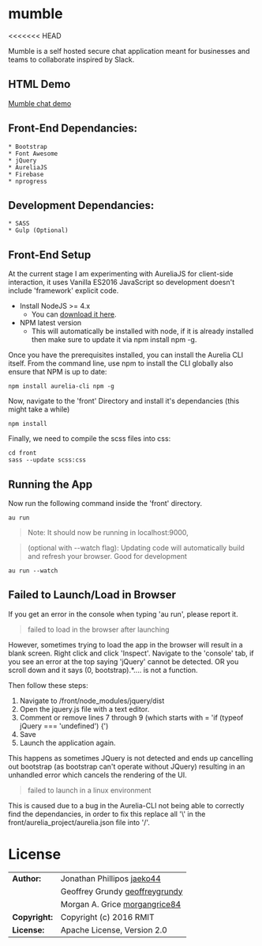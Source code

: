 # mumble
<<<<<<< HEAD

Mumble is a self hosted secure chat application meant for businesses and teams to collaborate inspired by Slack.

## HTML Demo
[Mumble chat demo](http://mumble.philipos.me:9000)

## Front-End Dependancies:
```
* Bootstrap
* Font Awesome
* jQuery
* AureliaJS
* Firebase
* nprogress
```

## Development Dependancies:
```
* SASS
* Gulp (Optional)
```


## Front-End Setup

At the current stage I am experimenting with AureliaJS for client-side interaction, it uses Vanilla ES2016 JavaScript so development doesn't
include 'framework' explicit code. 

* Install NodeJS >= 4.x
    * You can [download it here](https://nodejs.org/en/).
* NPM latest version
    * This will automatically be installed with node, if it is already installed then make sure to update it via npm install npm -g.

Once you have the prerequisites installed, you can install the Aurelia CLI itself. From the command line, use npm to install the CLI globally also ensure that NPM is up to date:

```
npm install aurelia-cli npm -g

```
Now, navigate to the 'front' Directory and install it's dependancies (this might take a while)

```
npm install
```

Finally, we need to compile the scss files into css:
```
cd front
sass --update scss:css
```

## Running the App

Now run the following command inside the 'front' directory.

```
au run 
```

> Note: It should now be running in localhost:9000, 

> (optional with --watch flag): Updating code will automatically build and refresh your browser. Good for development
```
au run --watch
```

## Failed to Launch/Load in Browser

If you get an error in the console when typing 'au run', please report it.

> failed to load in the browser after launching

However, sometimes trying to load the app in the browser will result in a blank screen. Right click and click 'Inspect'.
Navigate to the 'console' tab, if you see an error at the top saying 'jQuery' cannot be detected. OR you scroll down and it says (0, bootstrap).*.... is not a function. 

Then follow these steps: 

1. Navigate to /front/node_modules/jquery/dist
2. Open the jquery.js file with a text editor.
3. Comment or remove lines 7 through 9 (which starts with = 'if (typeof jQuery === 'undefined') {')
4. Save
5. Launch the application again.

This happens as sometimes JQuery is not detected and ends up cancelling out bootstrap (as bootstrap can't operate without JQuery) resulting in an unhandled error which 
cancels the rendering of the UI.

> failed to launch in a linux environment

This is caused due to a bug in the Aurelia-CLI not being able to correctly find the dependancies, in order to fix this replace all '\\' in the front/aurelia_project/aurelia.json file into '/'.


# License

|                      |                                          |
|:---------------------|:-----------------------------------------|
| **Author:**          | Jonathan Phillipos [jaeko44](https://github.com/jaeko44)
| 	                   | Geoffrey Grundy [geoffreygrundy](https://github.com/geoffreygrundy)
| 	                   | Morgan A. Grice [morgangrice84](https://github.com/morgangrice84)
| **Copyright:**       | Copyright (c) 2016 RMIT
| **License:**         | Apache License, Version 2.0

